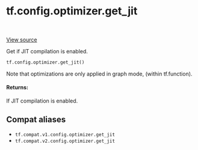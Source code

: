 <div itemscope itemtype="http://developers.google.com/ReferenceObject">
<meta itemprop="name" content="tf.config.optimizer.get_jit" />
<meta itemprop="path" content="Stable" />
</div>

# tf.config.optimizer.get_jit

<!-- Insert buttons and diff -->

<table class="tfo-notebook-buttons tfo-api" align="left">
</table>

<a target="_blank" href="/code/stable/tensorflow/python/framework/config.py">View source</a>



Get if JIT compilation is enabled.

``` python
tf.config.optimizer.get_jit()
```



<!-- Placeholder for "Used in" -->

Note that optimizations are only applied in graph mode, (within tf.function).

#### Returns:

If JIT compilation is enabled.


## Compat aliases

* `tf.compat.v1.config.optimizer.get_jit`
* `tf.compat.v2.config.optimizer.get_jit`

